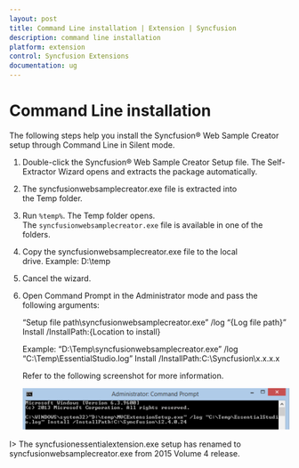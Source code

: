 ```yaml
---
layout: post
title: Command Line installation | Extension | Syncfusion
description: command line installation
platform: extension
control: Syncfusion Extensions
documentation: ug
---
```


# Command Line installation

The following steps help you install the Syncfusion® Web Sample Creator setup through Command Line in Silent mode.

1. Double-click the Syncfusion® Web Sample Creator Setup file. The Self-Extractor Wizard opens and extracts the package automatically.
2. The syncfusionwebsamplecreator.exe file is extracted into the Temp folder.
3. Run `%temp%`. The Temp folder opens. The `syncfusionwebsamplecreator.exe` file is available in one of the folders.
4. Copy the syncfusionwebsamplecreator.exe file to the local drive. Example: D:\temp
5. Cancel the wizard.
6. Open Command Prompt in the Administrator mode and pass the following arguments:
  
   “Setup file path\syncfusionwebsamplecreator.exe” /log “{Log file path}” Install /InstallPath:{Location to install}
   
   Example: “D:\Temp\syncfusionwebsamplecreator.exe” /log “C:\Temp\EssentialStudio.log” Install /InstallPath:C:\Syncfusion\x.x.x.x

   Refer to the following screenshot for more information.

   ![Command line arguments to install Syncfusion® web sample creator from command prompt](Command-Line-installation_images/Command-Line-installation-img1.png)

I> The syncfusionessentialextension.exe setup has renamed to syncfusionwebsamplecreator.exe from 2015 Volume 4 release.